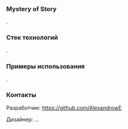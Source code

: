 ### Mystery of Story

.

### Стек технологий

.

### Примеры использования

.

### Контакты

Разработчик: https://github.com/AlexandrowE

Дизайнер: ...
